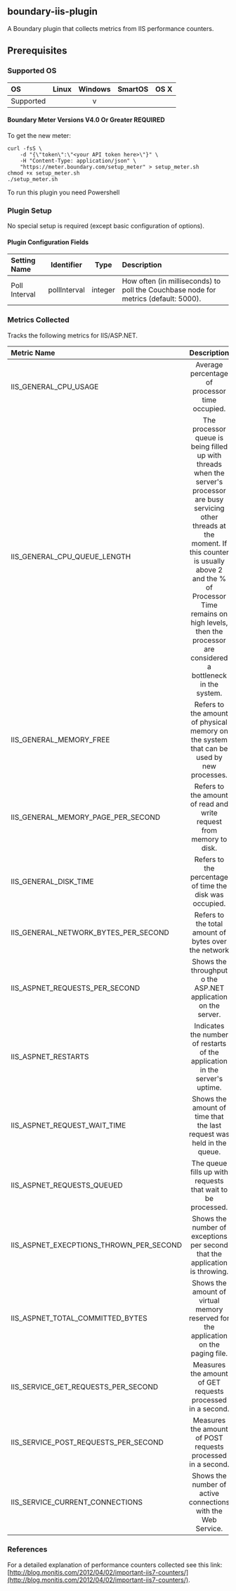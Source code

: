 boundary-iis-plugin
-------------------
A Boundary plugin that collects metrics from IIS performance counters.

## Prerequisites

### Supported OS

|     OS    | Linux | Windows | SmartOS | OS X |
|:----------|:-----:|:-------:|:-------:|:----:|
| Supported |       |    v    |         |      |

#### Boundary Meter Versions V4.0 Or Greater REQUIRED

To get the new meter:

    curl -fsS \
        -d "{\"token\":\"<your API token here>\"}" \
        -H "Content-Type: application/json" \
        "https://meter.boundary.com/setup_meter" > setup_meter.sh
    chmod +x setup_meter.sh
    ./setup_meter.sh


To run this plugin you need Powershell

### Plugin Setup

No special setup is required (except basic configuration of options).

#### Plugin Configuration Fields

|Setting Name          |Identifier      |Type     |Description                                                                              |
|:---------------------|----------------|---------|:----------------------------------------------------------------------------------------|
|Poll Interval         |pollInterval    |integer  |How often (in milliseconds) to poll the Couchbase node for metrics (default: 5000).      |

### Metrics Collected
Tracks the following metrics for IIS/ASP.NET.

| Metric Name | Description | Category |
|:------------|:-----------:|:--------:|
| IIS_GENERAL_CPU_USAGE| Average percentage of processor time occupied.| General |
| IIS_GENERAL_CPU_QUEUE_LENGTH | The processor queue is being filled up with threads when the server's processor are busy servicing other threads at the moment. If this counter is usually above 2 and the %  of Processor Time remains on high levels, then the processor are considered a bottleneck in the system.| General |
| IIS_GENERAL_MEMORY_FREE | Refers to the amount of physical memory on the system that can be used by new processes.| General |
| IIS_GENERAL_MEMORY_PAGE_PER_SECOND | Refers to the amount of read and write request from memory to disk.| General |
| IIS_GENERAL_DISK_TIME | Refers to the percentage of time the disk was occupied. | General |
| IIS_GENERAL_NETWORK_BYTES_PER_SECOND | Refers to the total amount of bytes over the network | General |
| IIS_ASPNET_REQUESTS_PER_SECOND | Shows the throughput o the ASP.NET application on the server. | IIS/ASP.NET |
| IIS_ASPNET_RESTARTS | Indicates the number of restarts of the application in the server's uptime. | IIS/ASP.NET |
| IIS_ASPNET_REQUEST_WAIT_TIME | Shows the amount of time that the last request was held in the queue. | IIS/ASP.NET |
| IIS_ASPNET_REQUESTS_QUEUED | The queue fills up with requests that wait to be processed. | IIS/ASP.NET |
| IIS_ASPNET_EXECPTIONS_THROWN_PER_SECOND | Shows the number of exceptions per second that the application is throwing. | IIS/ASP.NET |
| IIS_ASPNET_TOTAL_COMMITTED_BYTES | Shows the amount of virtual memory reserved for the application on the paging file. | IIS/ASP.NET |
| IIS_SERVICE_GET_REQUESTS_PER_SECOND | Measures the amount of GET requests processed in a second.| IIS/ASP.NET |
| IIS_SERVICE_POST_REQUESTS_PER_SECOND | Measures the amount of POST requests processed in a second.| IIS/ASP.NET |
| IIS_SERVICE_CURRENT_CONNECTIONS | Shows the number of active connections with the Web Service.| IIS/ASP.NET

### References
For a detailed explanation of performance counters collected see this link: [http://blog.monitis.com/2012/04/02/important-iis7-counters/](http://blog.monitis.com/2012/04/02/important-iis7-counters/).

